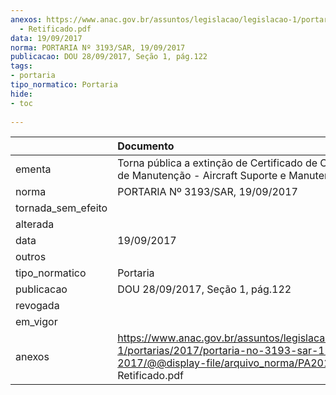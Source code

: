 ```yaml
---
anexos: https://www.anac.gov.br/assuntos/legislacao/legislacao-1/portarias/2017/portaria-no-3193-sar-19-09-2017/@@display-file/arquivo_norma/PA2017-3193
  - Retificado.pdf
data: 19/09/2017
norma: PORTARIA Nº 3193/SAR, 19/09/2017
publicacao: DOU 28/09/2017, Seção 1, pág.122
tags:
- portaria
tipo_normatico: Portaria
hide: 
- toc 
 
---
```


|                    | Documento                                                                                                                                                         |
|:-------------------|:------------------------------------------------------------------------------------------------------------------------------------------------------------------|
| ementa             | Torna pública a extinção de Certificado de Organização de Manutenção - Aircraft Suporte e Manutenção Ltda.                                                        |
| norma              | PORTARIA Nº 3193/SAR, 19/09/2017                                                                                                                                  |
| tornada_sem_efeito |                                                                                                                                                                   |
| alterada           |                                                                                                                                                                   |
| data               | 19/09/2017                                                                                                                                                        |
| outros             |                                                                                                                                                                   |
| tipo_normatico     | Portaria                                                                                                                                                          |
| publicacao         | DOU 28/09/2017, Seção 1, pág.122                                                                                                                                  |
| revogada           |                                                                                                                                                                   |
| em_vigor           |                                                                                                                                                                   |
| anexos             | https://www.anac.gov.br/assuntos/legislacao/legislacao-1/portarias/2017/portaria-no-3193-sar-19-09-2017/@@display-file/arquivo_norma/PA2017-3193 - Retificado.pdf |